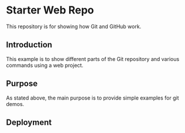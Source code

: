 # Starter Web Repo

This repository is for showing how Git and GitHub work.

## Introduction

This example is to show different parts of the Git repository and various commands using a web project.

## Purpose

As stated above, the main purpose is to provide simple examples for git demos.

## Deployment